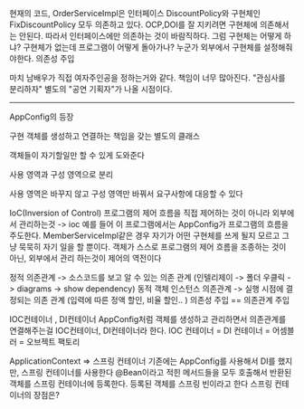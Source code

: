 현재의 코드, OrderServiceImpl은 인터페이스 DiscountPolicy와 구현체인 FixDiscountPolicy 모두 의존하고 있다.
OCP,DOI를 잘 지키려면 구현체에 의존해서는 안된다.
따라서 인터페이스에만 의존하는 것이 바람직하다.
그럼 구현체는 어떻게 하냐? 구현체가 없는데 프로그램이 어떻게 돌아가나?
누군가 외부에서 구현체를 설정해줘야한다. 의존성 주입

마치 남배우가 직접 여자주인공을 정하는거와 같다.
책임이 너무 많아진다.
"관심사를 분리하자"
별도의 "공연 기획자"가 나올 시점이다.

---

AppConfig의 등장

구현 객체를 생성하고 연결하는 책임을 갖는 별도의 클래스

객체들이 자기할일만 할 수 있게 도와준다

사용 영역과 구성 영역으로 분리

사용 영역은 바꾸지 않고 구성 영역만 바꿔서 요구사항에 대응할 수 있다


IoC(Inversion of Control)
프로그램의 제어 흐름을 직접 제어하는 것이 아니라 외부에서 관리하는것 -> ioc
예를 들어 이 프로그램에서는 AppConfig가 프로그램의 흐름을 주도한다.
MemberServiceImpl같은 경우 자기가 어떤 구현체를 쓰게 될지 모르고 그냥 묵묵히 자기 일을 할 뿐이다.
객체가 스스로 프로그램의 제어 흐름을 조종하는 것이 아닌, 외부에서 관리 하는것이 제어의 역전이다

정적 의존관계 -> 소스코드를 보고 알 수 있는 의존 관계 (인텔리제이 -> 폴더 우클릭 -> diagrams -> show dependency)
동적 객체 인스턴스 의존관계 -> 실행 시점에 결정되는 의존 관계 (입력에 따른 정액 할인, 비율 할인.. )
의존성 주입 == 의존관계 주입

IOC컨테이너 , DI컨테이너
AppConfig처럼 객체를 생성하고 관리하면서 의존관계를 연결해주는걸 IOC컨테이너, DI컨테이너라 한다.
IOC 컨테이너 = DI 컨테이너 = 어셈블러 = 오브젝트 팩토리

ApplicationContext => 스프링 컨테이너
기존에는 AppConfig를 사용해서 DI를 했지만, 스프링 컨테이너를 사용한다
@Bean이라고 적힌 메서드들을 모두 호출해서 반환된 객체를 스프링 컨테이너에 등록한다. 등록된 객체를 스프링 빈이라고 한다
스프링 컨테이너의 장점은?
